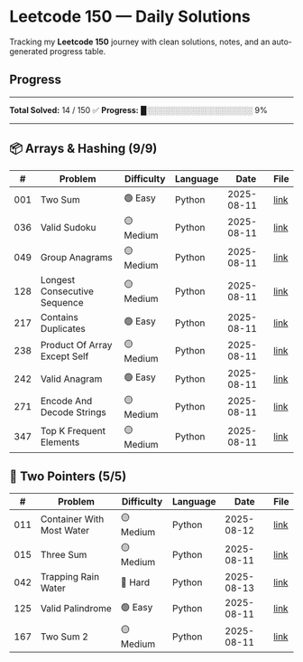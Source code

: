 # Leetcode 150 — Daily Solutions

Tracking my **Leetcode 150** journey with clean solutions, notes, and an auto-generated progress table.

## Progress
---

<!-- AUTOGEN:START -->
**Total Solved:** 14 / 150 ✅
**Progress:** █░░░░░░░░░░░░░░░░░░░ 9%

---

## 📦 Arrays & Hashing (9/9)
| # | Problem | Difficulty | Language | Date | File |
|---|---------|------------|----------|------|------|
| 001 | Two Sum | 🟢 Easy | Python | 2025-08-11 | [link](01-arrays_hashing/LC001-two-sum.py) |
| 036 | Valid Sudoku | 🟡 Medium | Python | 2025-08-11 | [link](01-arrays_hashing/LC036-valid-sudoku.py) |
| 049 | Group Anagrams | 🟡 Medium | Python | 2025-08-11 | [link](01-arrays_hashing/LC049-group-anagrams.py) |
| 128 | Longest Consecutive Sequence | 🟡 Medium | Python | 2025-08-11 | [link](01-arrays_hashing/LC128-Longest-Consecutive-Sequence.py) |
| 217 | Contains Duplicates | 🟢 Easy | Python | 2025-08-11 | [link](01-arrays_hashing/LC217-contains-duplicates.py) |
| 238 | Product Of Array Except Self | 🟡 Medium | Python | 2025-08-11 | [link](01-arrays_hashing/LC238-Product-Of-Array-Except-Self.py) |
| 242 | Valid Anagram | 🟢 Easy | Python | 2025-08-11 | [link](01-arrays_hashing/LC242-valid-anagram.py) |
| 271 | Encode And Decode Strings | 🟡 Medium | Python | 2025-08-11 | [link](01-arrays_hashing/LC271-Encode-and-Decode-Strings.py) |
| 347 | Top K Frequent Elements | 🟡 Medium | Python | 2025-08-11 | [link](01-arrays_hashing/LC347-Top-K-Frequent-Elements.py) |

## 🔄 Two Pointers (5/5)
| # | Problem | Difficulty | Language | Date | File |
|---|---------|------------|----------|------|------|
| 011 | Container With Most Water | 🟡 Medium | Python | 2025-08-12 | [link](02-two_pointers/LC011-Container-with-most-water.py) |
| 015 | Three Sum | 🟡 Medium | Python | 2025-08-11 | [link](02-two_pointers/LC015-three-sum.py) |
| 042 | Trapping Rain Water | 🔴 Hard | Python | 2025-08-13 | [link](02-two_pointers/LC042-trapping-rain-water.py) |
| 125 | Valid Palindrome | 🟢 Easy | Python | 2025-08-11 | [link](02-two_pointers/LC125-valid-palindrome.py) |
| 167 | Two Sum 2 | 🟡 Medium | Python | 2025-08-11 | [link](02-two_pointers/LC167-two-sum-2.py) |

<!-- AUTOGEN:END -->
